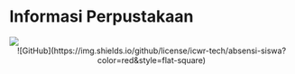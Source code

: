 # Informasi Perpustakaan
<img src="1.png">

<div align="center">
  ![GitHub](https://img.shields.io/github/license/icwr-tech/absensi-siswa?color=red&style=flat-square)
</div>

